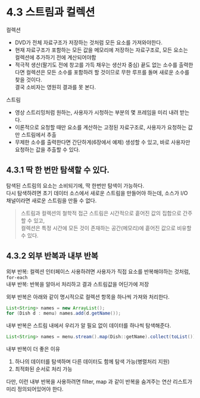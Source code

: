 # 4.3 스트림과 컬렉션

컬렉션
- DVD가 전체 자료구조가 저장하는 것처럼 모든 요소를 가져와야한다.
- 현재 자료구조가 포함하는 모든 값을 메모리에 저장하는 자료구조로, 모든 요소는 컬렉션에 추가하기 전에 계산되어야함
- 적극적 생산(팔기도 전에 창고를 가득 채우는 생산자 중심)
  끝도 없는 소수를 출력한다면 컬렉션은 모든 소수를 포함하려 할 것이므로 무한 루프를 돌며 새로운 소수를 찾을 것이다.  
  결국 소비자는 영원히 결과를 못 본다.

스트림
- 영상 스트리밍처럼 원하는, 사용자가 시청하는 부분의 몇 프레임을 미리 내려 받는다.
- 이론적으로 요청할 때만 요소를 계산하는 고정된 자료구조로, 사용자가 요청하는 값만 스트림에서 추출
- 무제한 소수를 출력한다면 간단하게(6장에서 예제) 생성할 수 있고, 바로 사용자만 요청하는 값을 추출할 수 있다.  

## 4.3.1 딱 한 번만 탐색할 수 있다.
탐색된 스트림의 요소는 소비되기에, 딱 한번만 탐색이 가능하다.    
다시 탐색하려면 초기 데이터 소스에서 새로운 스트림을 만들어야 하는데, 소스가 I/O 채널이라면 새로운 스트림을 만들 수 없다.  

> 스트림과 컬렉션의 철학적 접근
> 스트림은 시간적으로 흩어진 값의 집합으로 간주할 수 있고,  
> 컬렉션은 특정 시간에 모든 것이 존재하는 공간(메모리)에 흩어진 값으로 비유할 수 있다.

## 4.3.2 외부 반복과 내부 반복
외부 반복: 컬렉션 인터페이스 사용하려면 사용자가 직접 요소를 반복해야하는 것처럼, `for-each`  
내부 반복: 반복을 알아서 처리하고 결과 스트림값을 어딘가에 저장  

외부 반복은 아래와 같이 명시적으로 컬렉션 항목을 하나씩 가져와 처리한다.
```java
List<String> names = new ArrayList();
for (Dish d : menu) names.add(d.getName());
```

내부 반복은 스트림 내에서 우리가 알 필요 없이 데이터를 하나씩 탐색해준다.
```java
List<String> names = menu.stream().map(Dish::getName).collect(toList());
```

내부 반복이 더 좋은 이유
1. 하나의 데이터를 탐색하며 다른 데이터도 함께 탐색 가능(병렬처리 지원)
2. 최적화된 순서로 처리 가능

다만, 이런 내부 반복을 사용하려면 filter, map 과 같이 반복을 숨겨주는 연산 리스트가 미리 정의되어있어야 한다.
